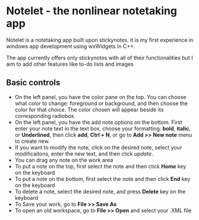 # Notelet - the nonlinear notetaking app

Notelet is a notetaking app built upon stickynotes. it is my first experience in windows app development using wxWidgets in C++.

The app currently offers only stickynotes with all of their functionalities but I aim to add other features like to-do lists and images 

## Basic controls
- On the left panel, you have the color pane on the top. You can choose what color to change: foreground or background, and then choose the color for that choice. The color chosen will appear beside its corresponding radiobox.
- On the left panel, you have the add note options on the bottom. First enter your note text in the text box, choose your formatting: **bold**, **italic**, or **Underlined**, then click **add**, **Ctrl + N**, or go to **Add >> New note** menu to create new.
- If you want to modify the note, click on the desired note, select your modificaitons, enter the new text, and then click *update*.
- You can drag any note on the work area
- To put a note on the top, first select the note and then click **Home** key on the keyboard
- To put a note on the bottom, first select the note and then click **End** key on the keyboard
- To delete a note, select the desired note, and press **Delete** key on the keyboard
- To Save your work, go to **File >> Save As**
- To open an old workspace, go to **File >> Open** and select your .XML file
